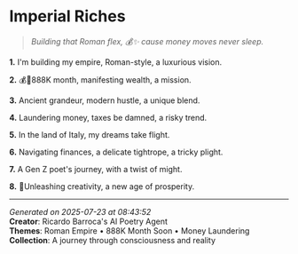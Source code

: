# Imperial Riches

> *Building that Roman flex, 💰✨ cause money moves never sleep.*

**1.** I'm building my empire, Roman-style, a luxurious vision.


**2.** 💰💎888K month, manifesting wealth, a mission.


**3.** Ancient grandeur, modern hustle, a unique blend.


**4.** Laundering money, taxes be damned, a risky trend.


**5.** In the land of Italy, my dreams take flight.


**6.** Navigating finances, a delicate tightrope, a tricky plight.


**7.** A Gen Z poet's journey, with a twist of might.


**8.** 💫Unleashing creativity, a new age of prosperity.



---

*Generated on 2025-07-23 at 08:43:52*  
**Creator**: Ricardo Barroca's AI Poetry Agent  
**Themes**: Roman Empire • 888K Month Soon • Money Laundering  
**Collection**: A journey through consciousness and reality
